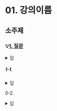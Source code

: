 # 01. 강의이름

## 소주제

### 💡[1. 질문](#답변)

<details> <summary>답</summary> <div markdown="1">  


  ```
  어쩌구저쩌구 입니다
  ```

  ##### 해설

    어쩌구저쩌구 입니다 

</div> </details>


##### 1-1. 
<details> <summary>답</summary> <div markdown="1">  


  ```
  어쩌구저쩌구 입니다
  ```

  ##### 해설

    어쩌구저쩌구 입니다

</div> </details>



0-2. 

<details> <summary>답</summary> <div markdown="1">  


  ```
  ~~~
  ```

  ##### 해설

    어쩌구저쩌구

</div> </details>


